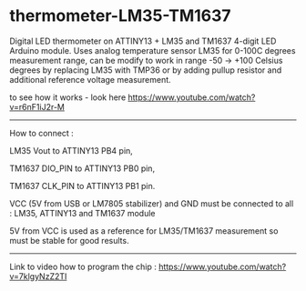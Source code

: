 # thermometer-LM35-TM1637
Digital LED thermometer on ATTINY13 + LM35 and TM1637 4-digit LED Arduino module. 
Uses analog temperature sensor LM35 for 0-100C degrees measurement range, can be modify to work in range -50 -> +100 Celsius degrees by replacing LM35 with TMP36 or by adding pullup resistor and additional reference voltage measurement.

to see how it works - look here https://www.youtube.com/watch?v=r6nF1iJ2r-M

-------------------------------------------------------------------------------------------------------------------------
How to connect :

LM35 Vout to ATTINY13 PB4 pin,

TM1637 DIO_PIN to ATTINY13 PB0 pin,

TM1637 CLK_PIN to ATTINY13 PB1 pin.

VCC (5V from USB or LM7805 stabilizer) and GND must be connected to all : LM35, ATTINY13 and TM1637 module

5V from VCC is used as a reference for LM35/TM1637 measurement so must be stable for good results.

-------------------------------------------------------------------------------------------------------------------------


Link to video how to program the chip : https://www.youtube.com/watch?v=7klgyNzZ2TI
